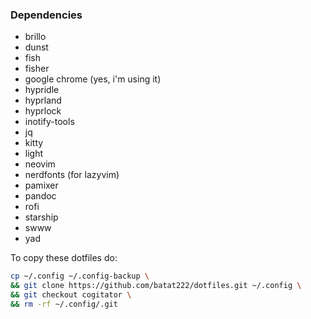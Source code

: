 
### Dependencies
- brillo
- dunst
- fish
- fisher
- google chrome (yes, i'm using it)
- hypridle
- hyprland
- hyprlock
- inotify-tools
- jq
- kitty
- light
- neovim
- nerdfonts (for lazyvim)
- pamixer
- pandoc
- rofi
- starship
- swww
- yad

To copy these dotfiles do:
```bash
cp ~/.config ~/.config-backup \
&& git clone https://github.com/batat222/dotfiles.git ~/.config \
&& git checkout cogitator \
&& rm -rf ~/.config/.git
```
